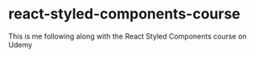# react-styled-components-course
This is me following along with the React Styled Components course on Udemy
